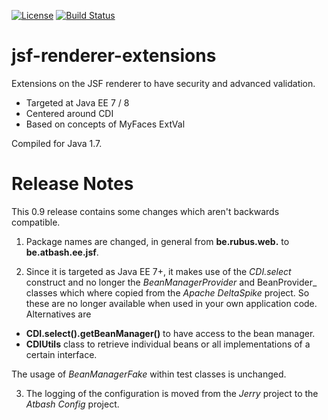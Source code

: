[![License](https://img.shields.io/:license-Apache2-blue.svg)](http://www.apache.org/licenses/LICENSE-2.0)
[![Build Status](https://travis-ci.org/atbashEE/jsf-renderer-extensions.svg?branch=master)](https://travis-ci.org/atbashEE/jsf-renderer-extensions)

jsf-renderer-extensions
=======================

Extensions on the JSF renderer to have security and advanced validation.

* Targeted at Java EE 7 / 8
* Centered around CDI
* Based on concepts of MyFaces ExtVal

Compiled for Java 1.7.

Release Notes
====

This 0.9 release contains some changes which aren't backwards compatible.

1. Package names are changed, in general from **be.rubus.web.** to **be.atbash.ee.jsf**.

2. Since it is targeted as Java EE 7+, it makes use of the _CDI.select_ construct and no longer the _BeanManagerProvider_ and BeanProvider_ classes which where copied from the _Apache DeltaSpike_ project.
So these are no longer available when used in your own application code. Alternatives are

- **CDI.select().getBeanManager()** to have access to the bean manager.
- **CDIUtils** class to retrieve individual beans or all implementations of a certain interface.

The usage of _BeanManagerFake_ within test classes is unchanged.

3. The logging of the configuration is moved from the _Jerry_ project to the _Atbash Config_ project. 

   